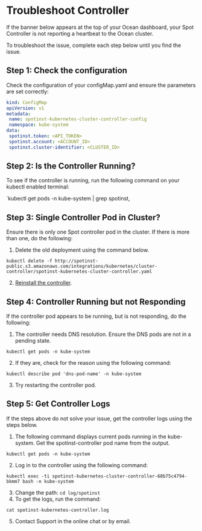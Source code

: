 # Troubleshoot Controller

If the banner below appears at the top of your Ocean dashboard, your Spot Controller is not reporting a heartbeat to the Ocean cluster.



To troubleshoot the issue, complete each step below until you find the issue.

## Step 1: Check the configuration

Check the configuration of your configMap.yaml and ensure the parameters are set correctly:

```YAML
kind: ConfigMap
apiVersion: v1
metadata:
 name: spotinst-kubernetes-cluster-controller-config
 namespace: kube-system
data:
 spotinst.token: <API_TOKEN>
 spotinst.account: <ACCOUNT_ID>
 spotinst.cluster-identifier: <CLUSTER_ID>
 ```

## Step 2: Is the Controller Running?

To see if the controller is running, run the following command on your kubectl enabled terminal:

`kubectl get pods -n kube-system | grep spotinst,

## Step 3: Single Controller Pod in Cluster?

Ensure there is only one Spot controller pod in the cluster. If there is more than one, do the following:

1. Delete the old deployment using the command below.

`kubectl delete -f http://spotinst-public.s3.amazonaws.com/integrations/kubernetes/cluster-controller/spotinst-kubernetes-cluster-controller.yaml`

2. [Reinstall the controller](ocean/tutorials/spot-kubernetes-controller/).

## Step 4: Controller Running but not Responding

If the controller pod appears to be running, but is not responding, do the following:

1. The controller needs DNS resolution. Ensure the DNS pods are not in a pending state.

`kubectl get pods -n kube-system`

2. If they are, check for the reason using the following command:

`kubectl describe pod 'dns-pod-name' -n kube-system`

3. Try restarting the controller pod.

## Step 5: Get Controller Logs

If the steps above do not solve your issue, get the controller logs using the steps below.

1. The following command displays current pods running in the kube-system. Get the spotinst-controller pod name from the output.

`kubectl get pods -n kube-system`

2. Log in to the controller using the following command:

`kubectl exec -ti spotinst-kubernetes-cluster-controller-68b75c4794-bkmm7 bash -n kube-system`

3. Change the path:  `cd log/spotinst`
4. To get the logs, run the command:

`cat spotinst-kubernetes-controller.log`

5. Contact Support in the online chat or by email.
